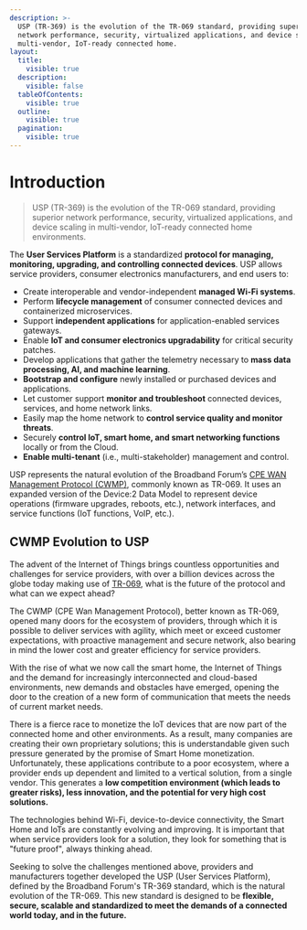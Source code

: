 ```yaml
---
description: >-
  USP (TR-369) is the evolution of the TR-069 standard, providing superior
  network performance, security, virtualized applications, and device scaling in
  multi-vendor, IoT-ready connected home.
layout:
  title:
    visible: true
  description:
    visible: false
  tableOfContents:
    visible: true
  outline:
    visible: true
  pagination:
    visible: true
---
```


# Introduction

> USP (TR-369) is the evolution of the TR-069 standard, providing superior network performance, security, virtualized applications, and device scaling in multi-vendor, IoT-ready connected home environments.

The **User Services Platform** is a standardized **protocol for managing, monitoring, upgrading, and controlling connected devices**. USP allows service providers, consumer electronics manufacturers, and end users to:

* Create interoperable and vendor-independent **managed Wi-Fi systems**.
* Perform **lifecycle management** of consumer connected devices and containerized microservices.
* Support **independent applications** for application-enabled services gateways.
* Enable **IoT and consumer electronics upgradability** for critical security patches.
* Develop applications that gather the telemetry necessary to **mass data processing, AI, and machine learning**.
* **Bootstrap and configure** newly installed or purchased devices and applications.
* Let customer support **monitor and troubleshoot** connected devices, services, and home network links.
* Easily map the home network to **control service quality and monitor threats**.
* Securely **control IoT, smart home, and smart networking functions** locally or from the Cloud.
* **Enable multi-tenant** (i.e., multi-stakeholder) management and control.

USP represents the natural evolution of the Broadband Forum’s [CPE WAN Management Protocol (CWMP)](http://www.broadband-forum.org/cwmp), commonly known as TR-069. It uses an expanded version of the Device:2 Data Model to represent device operations (firmware upgrades, reboots, etc.), network interfaces, and service functions (IoT functions, VoIP, etc.).

## CWMP Evolution to USP&#x20;

The advent of the Internet of Things brings countless opportunities and challenges for service providers, with over a billion devices across the globe today making use of [TR-069](https://www.broadband-forum.org/download%20/TR-069\_Amendment-2.pdf), what is the future of the protocol and what can we expect ahead?

The CWMP (CPE Wan Management Protocol), better known as TR-069, opened many doors for the ecosystem of providers, through which it is possible to deliver services with agility, which meet or exceed customer expectations, with proactive management and secure network, also bearing in mind the lower cost and greater efficiency for service providers.

With the rise of what we now call the smart home, the Internet of Things and the demand for increasingly interconnected and cloud-based environments, new demands and obstacles have emerged, opening the door to the creation of a new form of communication that meets the needs of current market needs.

There is a fierce race to monetize the IoT devices that are now part of the connected home and other environments. As a result, many companies are creating their own proprietary solutions; this is understandable given such pressure generated by the promise of Smart Home monetization. Unfortunately, these applications contribute to a poor ecosystem, where a provider ends up dependent and limited to a vertical solution, from a single vendor. This generates a **low competition environment (which leads to greater risks), less innovation, and the potential for very high cost solutions.**

The technologies behind Wi-Fi, device-to-device connectivity, the Smart Home and IoTs are constantly evolving and improving. It is important that when service providers look for a solution, they look for something that is "future proof", always thinking ahead.

Seeking to solve the challenges mentioned above, providers and manufacturers together developed the USP (User Services Platform), defined by the Broadband Forum's TR-369 standard, which is the natural evolution of the TR-069. This new standard is designed to be **flexible, secure, scalable and standardized to meet the demands of a connected world today, and in the future.**

